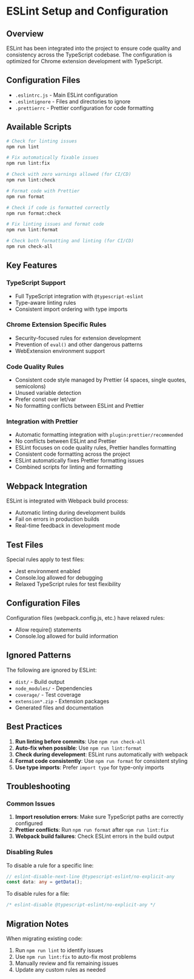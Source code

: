 # ESLint Setup and Configuration

## Overview

ESLint has been integrated into the project to ensure code quality and consistency across the TypeScript codebase. The configuration is optimized for Chrome extension development with TypeScript.

## Configuration Files

- `.eslintrc.js` - Main ESLint configuration
- `.eslintignore` - Files and directories to ignore
- `.prettierrc` - Prettier configuration for code formatting

## Available Scripts

```bash
# Check for linting issues
npm run lint

# Fix automatically fixable issues
npm run lint:fix

# Check with zero warnings allowed (for CI/CD)
npm run lint:check

# Format code with Prettier
npm run format

# Check if code is formatted correctly
npm run format:check

# Fix linting issues and format code
npm run lint:format

# Check both formatting and linting (for CI/CD)
npm run check-all
```

## Key Features

### TypeScript Support

- Full TypeScript integration with `@typescript-eslint`
- Type-aware linting rules
- Consistent import ordering with type imports

### Chrome Extension Specific Rules

- Security-focused rules for extension development
- Prevention of `eval()` and other dangerous patterns
- WebExtension environment support

### Code Quality Rules

- Consistent code style managed by Prettier (4 spaces, single quotes, semicolons)
- Unused variable detection
- Prefer const over let/var
- No formatting conflicts between ESLint and Prettier

### Integration with Prettier

- Automatic formatting integration with `plugin:prettier/recommended`
- No conflicts between ESLint and Prettier
- ESLint focuses on code quality rules, Prettier handles formatting
- Consistent code formatting across the project
- ESLint automatically fixes Prettier formatting issues
- Combined scripts for linting and formatting

## Webpack Integration

ESLint is integrated with Webpack build process:

- Automatic linting during development builds
- Fail on errors in production builds
- Real-time feedback in development mode

## Test Files

Special rules apply to test files:

- Jest environment enabled
- Console.log allowed for debugging
- Relaxed TypeScript rules for test flexibility

## Configuration Files

Configuration files (webpack.config.js, etc.) have relaxed rules:

- Allow require() statements
- Console.log allowed for build information

## Ignored Patterns

The following are ignored by ESLint:

- `dist/` - Build output
- `node_modules/` - Dependencies
- `coverage/` - Test coverage
- `extension*.zip` - Extension packages
- Generated files and documentation

## Best Practices

1. **Run linting before commits**: Use `npm run check-all`
2. **Auto-fix when possible**: Use `npm run lint:format`
3. **Check during development**: ESLint runs automatically with webpack
4. **Format code consistently**: Use `npm run format` for consistent styling
5. **Use type imports**: Prefer `import type` for type-only imports

## Troubleshooting

### Common Issues

1. **Import resolution errors**: Make sure TypeScript paths are correctly configured
2. **Prettier conflicts**: Run `npm run format` after `npm run lint:fix`
3. **Webpack build failures**: Check ESLint errors in the build output

### Disabling Rules

To disable a rule for a specific line:

```typescript
// eslint-disable-next-line @typescript-eslint/no-explicit-any
const data: any = getData();
```

To disable rules for a file:

```typescript
/* eslint-disable @typescript-eslint/no-explicit-any */
```

## Migration Notes

When migrating existing code:

1. Run `npm run lint` to identify issues
2. Use `npm run lint:fix` to auto-fix most problems
3. Manually review and fix remaining issues
4. Update any custom rules as needed
